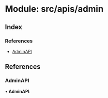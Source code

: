 # Module: src/apis/admin

## Index

### References

- [AdminAPI](src_apis_admin#adminapi)

## References

### AdminAPI

• **AdminAPI**:
